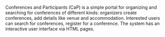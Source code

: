 Conferences and Participants (CaP) is a simple portal for organizing and searching for conferences of different kinds: organizers create conferences, add details like venue and accommodation. Interested users can search for conferences, register for a conference. The system has an interactive user interface via HTML pages.
